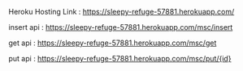 Heroku Hosting Link : https://sleepy-refuge-57881.herokuapp.com/

insert api :  https://sleepy-refuge-57881.herokuapp.com/msc/insert

get api :  https://sleepy-refuge-57881.herokuapp.com/msc/get

put api : https://sleepy-refuge-57881.herokuapp.com/msc/put/{id}
